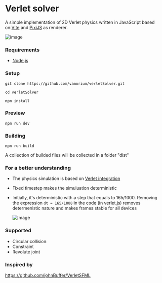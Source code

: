 # Verlet solver

A simple implementation of 2D Verlet physics written in JavaScript based on [Vite](https://vite.dev/) and [PixiJS](https://pixijs.com/) as renderer.

![image](https://github.com/user-attachments/assets/9c01bacf-2f5c-4e80-b8b4-0f880c449464)

### Requirements
- [Node.js](https://nodejs.org/)

### Setup
`git clone https://github.com/vanorium/verletSolver.git`

`cd verletSolver`

`npm install`

### Preview
`npm run dev`

### Building
`npm run build`

A collection of builded files will be collected in a folder "dist"

### For a better understanding
- The physics simulation is based on [Verlet integration](https://en.wikipedia.org/wiki/Verlet_integration)
- Fixed timestep makes the simuluation deterministic
- Initially, it's deterministic with a step that equals to 165/1000. Removing the expression `dt = 165/1000` in the code (in verlet.js) removes determenistic nature and makes frames stable for all devices

  ![image](https://github.com/user-attachments/assets/fae94975-8f9e-456d-b852-2091f5b45744)

  
### Supported
- Сircular collision
- Сonstraint
- Revolute joint

### Inspired by
https://github.com/johnBuffer/VerletSFML
